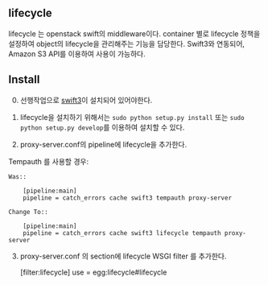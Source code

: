 lifecycle
-------

lifecycle 는 openstack swift의 middleware이다.
container 별로 lifecycle 정책을 설정하여 object의 lifecycle을 관리해주는 기능을 담당한다.
Swift3와 연동되어, Amazon S3 API를 이용하여 사용이 가능하다.

Install
-------

0)  선행작업으로 [swift3](https://github.com/fujita/swift3)이 설치되어 있어야한다.

1)  lifecycle을 설치하기 위해서는 ``sudo python setup.py install`` 또는
    ``sudo python setup.py develop``를 이용하여 설치할 수 있다.

2)  proxy-server.conf의 pipeline에 lifecycle을 추가한다.

Tempauth 를 사용할 경우:

    Was::

        [pipeline:main]
        pipeline = catch_errors cache swift3 tempauth proxy-server

    Change To::

        [pipeline:main]
        pipeline = catch_errors cache swift3 lifecycle tempauth proxy-server


3)  proxy-server.conf 의 section에 lifecycle WSGI filter 를 추가한다.

    [filter:lifecycle]
    use = egg:lifecycle#lifecycle